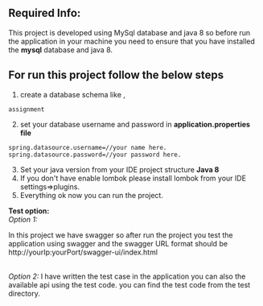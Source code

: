 ## Required Info:<br/>

This project is developed using MySql database and java 8 so before run the application 
in your machine you need to ensure that you have installed the **mysql** database and java 8.




## For run this project follow the below steps
1) create a database schema like ,
```
assignment
```
2) set your database username and password in <b>application.properties file</b>
```
spring.datasource.username=//your name here.
spring.datasource.password=//your password here.
```
3) Set your java version from your IDE project structure <b> Java 8</b>
4) If you don't have enable lombok please install lombok from your IDE settings=>plugins.
5) Everything ok now you can run the project.

**Test option:** 
<br/>_Option 1:_

In this project we have swagger so  after run the project you test the application 
using swagger and the swagger URL format should be http://yourIp:yourPort/swagger-ui/index.html

<br/>_Option 2:_
I have written the test case in the application you can also the available api
using the test code.
you can find the test code from the test directory.






